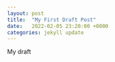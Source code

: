 ```yaml
---
layout: post
title:  "My First Draft Post"
date:   2022-02-05 23:20:00 +0000
categories: jekyll update
---
```


My draft